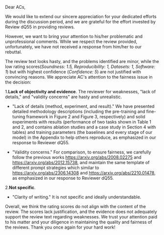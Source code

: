 Dear ACs,

We would like to extend our sincere appreciation for your dedicated efforts during the discussion period, and we are grateful for the effort invested by Review dQ55 in providing reviews.

However, we want to bring your attention to his/her problematic and unprofessional comments. While we respect the review provided, unfortunately, we have not received a response from him/her to our rebuttal.

The review text looks hasty, and the problems identified are minor, while the low rating scores(*Soundness: 1.5, Reproducibility: 1, Datasets: 1, Software: 1*) but with highest confidence (*Confidence: 5*) are not justified with convincing reasons. 
We appreciate AC's attention to the fairness issue in the decision:

1\.**Lack of objectivity and evidence**. The reviewer for weaknesses, "lack of details," and "validity concerns" are hasty and unrealistic.   
 - "Lack of details (method, experiment, and result)." We have presented detailed methodology descriptions (including the pre-training and fine-tuning framework in Figure 2 and Figure 3, respectively) 
and solid experiments with results (performance of two tasks shown in Table 1 and 2, and contains ablation studies and a case study in Section 4 with tables) 
and training parameters (the baselines and every stage of our model) in the Appendix to help others reproduce, as emphasized in our response to Reviewer dQ55.  

 - "Validity concerns." For comparison, to ensure fairness, 
we carefully follow the previous works https://arxiv.org/abs/2008.02275 and https://arxiv.org/abs/2012.15738, and maintain the same template of different prompt strategies which similar 
to https://arxiv.org/abs/2306.14308 and https://arxiv.org/abs/2210.01478, as emphasized in our response to Reviewer dQ55.

2\.**Not specific**.
 - "Clarity of writing." It is not specific and ideally understandable.

Overall, we think the rating scores do not align with the content of the review. The scores lack justification, and the evidence does not adequately support the review text regarding weaknesses.
We trust your attention paid to his matter and your diligence in maintaining the quality and fairness of the reviews. Thank you once again for your hard work!
